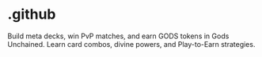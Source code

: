 # .github
Build meta decks, win PvP matches, and earn GODS tokens in Gods Unchained. Learn card combos, divine powers, and Play-to-Earn strategies.
